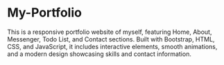 # My-Portfolio
 This is a responsive portfolio website of myself, featuring Home, About, Messenger, Todo List, and Contact sections. Built with Bootstrap, HTML, CSS, and JavaScript, it includes interactive elements, smooth animations, and a modern design showcasing skills and contact information.
